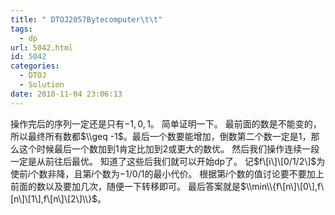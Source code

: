 ```yaml
---
title: " DTOJ2057Bytecomputer\t\t"
tags:
  - dp
url: 5042.html
id: 5042
categories:
  - DTOJ
  - Solution
date: 2018-11-04 23:06:13
---
```


操作完后的序列一定还是只有$-1,0,1$。 简单证明一下。 最前面的数是不能变的，所以最终所有数都$\\geq -1$。最后一个数要能增加，倒数第二个数一定是$1$，那么这个时候最后一个数加到$1$肯定比加到$2$或更大的数优。 然后我们操作连续一段一定是从前往后最优。 知道了这些后我们就可以开始dp了。 记$f\[i\]\[0/1/2\]$为使前$i$个数非降，且第$i$个数为$-1/0/1$的最小代价。 根据第$i$个数的值讨论要不要加上前面的数以及要加几次，随便一下转移即可。 最后答案就是$\\min\\{f\[n\]\[0\],f\[n\]\[1\],f\[n\]\[2\]\\}$。